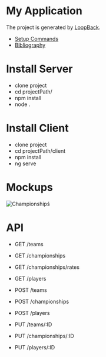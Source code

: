 # My Application

The project is generated by [LoopBack](http://loopback.io).

* [Setup Commands](https://github.com/kapit4n/angular-ball/wiki/Setup-commands)
* [Bibliography](https://github.com/kapit4n/angular-ball/wiki/Bibliography)


# Install Server
* clone project
* cd projectPath/
* npm install
* node .

# Install Client
* clone project
* cd projectPath/client
* npm install
* ng serve

# Mockups
![Championshipś](https://github.com/kapit4n/angular-ball/raw/master/mockups/home_1.jpg)

# API
* GET /teams
* GET /championships
* GET /championships/rates
* GET /players


* POST /teams
* POST /championships
* POST /players

* PUT /teams/:ID
* PUT /championships/:ID
* PUT /players/:ID

